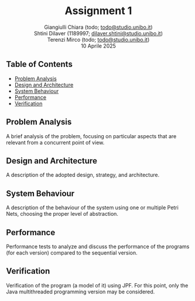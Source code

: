 <div align="center">

# Assignment 1

Giangiulli Chiara (todo; todo@studio.unibo.it)  
Shtini Dilaver (1189997; dilaver.shtini@studio.unibo.it)  
Terenzi Mirco (todo; todo@studio.unibo.it)  
10 Aprile 2025

</div>

## Table of Contents

- [Problem Analysis](#problem-analysis)
- [Design and Architecture](#design-and-architecture)
- [System Behaviour](#system-behaviour)
- [Performance](#performance)
- [Verification](#verification)

## Problem Analysis
A brief analysis of the problem, focusing on particular aspects that are relevant from a concurrent point of view.

## Design and Architecture
A description of the adopted design, strategy, and architecture.

## System Behaviour
A description of the behaviour of the system using one or multiple Petri Nets, choosing the proper level of abstraction.

## Performance
Performance tests to analyze and discuss the performance of the programs (for each version) compared to the sequential version.

## Verification
Verification of the program (a model of it) using JPF. For this point, only the Java multithreaded programming version may be considered.